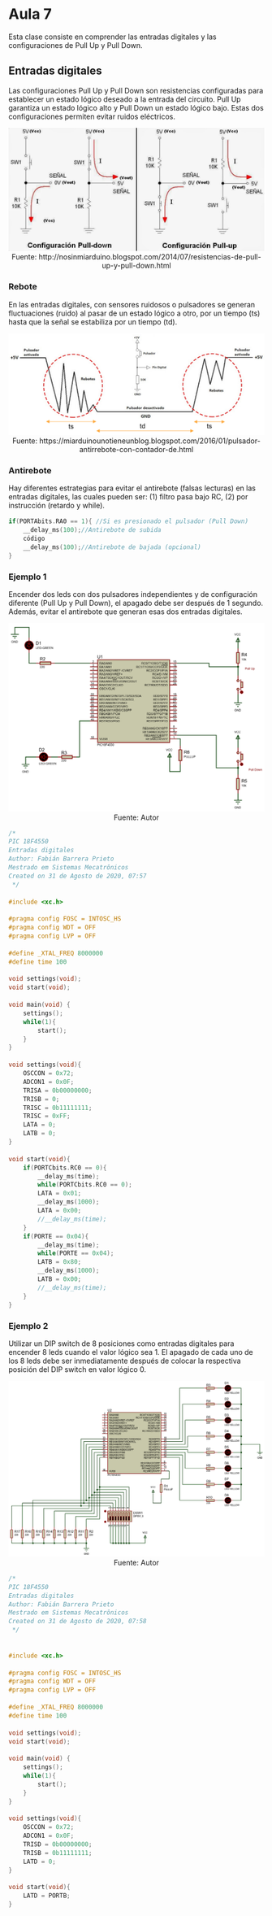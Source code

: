 <h1>Aula 7</h1>

Esta clase consiste en comprender las entradas digitales y las configuraciones de Pull Up y Pull Down. 

<h2>Entradas digitales</h2>

Las configuraciones Pull Up y Pull Down son resistencias configuradas para establecer un estado lógico deseado a la entrada del circuito. Pull Up garantiza un estado lógico alto y Pull Down un estado lógico bajo. Estas dos configuraciones permiten evitar ruidos eléctricos.

<div align="center">
<img src="image.png" alt="Pull Up y Pull Down"/>
<br>
<figcaption>Fuente: http://nosinmiarduino.blogspot.com/2014/07/resistencias-de-pull-up-y-pull-down.html</figcaption>
</div>

<h3>Rebote</h3>

En las entradas digitales, con sensores ruidosos o pulsadores se generan fluctuaciones (ruido) al pasar de un estado lógico a otro, por un tiempo (ts) hasta que la señal se estabiliza por un tiempo (td).

<div align="center">
<img src="image-1.png" alt="Rebote"/>
<br>
<figcaption>Fuente: https://miarduinounotieneunblog.blogspot.com/2016/01/pulsador-antirrebote-con-contador-de.html</figcaption>
</div>

<h3>Antirebote</h3>

Hay diferentes estrategias para evitar el antirebote (falsas lecturas) en las entradas digitales, las cuales pueden ser: (1) filtro pasa bajo RC, (2) por instrucción (retardo y while).

```c
if(PORTAbits.RA0 == 1){ //Si es presionado el pulsador (Pull Down)
    __delay_ms(100);//Antirebote de subida
    código 
    __delay_ms(100);//Antirebote de bajada (opcional)
}
```

<h3>Ejemplo 1</h3>

Encender dos leds con dos pulsadores independientes y de configuración diferente (Pull Up y Pull Down), el apagado debe ser después de 1 segundo. Además, evitar el antirebote que generan esas dos entradas digitales. 

<div align="center">
<img src="image-2.png" alt="Ejemplo 1"/>
<br>
<figcaption>Fuente: Autor</figcaption>
</div>

```c
/*
PIC 18F4550
Entradas digitales
Author: Fabián Barrera Prieto
Mestrado em Sistemas Mecatrônicos
Created on 31 de Agosto de 2020, 07:57
 */

#include <xc.h>

#pragma config FOSC = INTOSC_HS
#pragma config WDT = OFF
#pragma config LVP = OFF

#define _XTAL_FREQ 8000000
#define time 100

void settings(void);
void start(void);

void main(void) {
    settings();
    while(1){
        start();        
    }
}

void settings(void){
    OSCCON = 0x72;
    ADCON1 = 0x0F;
    TRISA = 0b00000000;
    TRISB = 0;
    TRISC = 0b11111111;
    TRISC = 0xFF;
    LATA = 0;
    LATB = 0;
}

void start(void){
    if(PORTCbits.RC0 == 0){
        __delay_ms(time);
        while(PORTCbits.RC0 == 0);
        LATA = 0x01;
        __delay_ms(1000);
        LATA = 0x00;
        //__delay_ms(time);
    }   
    if(PORTE == 0x04){
        __delay_ms(time);
        while(PORTE == 0x04);
        LATB = 0x80;
        __delay_ms(1000);
        LATB = 0x00;
        //__delay_ms(time);
    }   
}
```

<h3>Ejemplo 2</h3>

Utilizar un DIP switch de 8 posiciones como entradas digitales para encender 8 leds cuando el valor lógico sea 1. El apagado de cada uno de los 8 leds debe ser inmediatamente después de colocar la respectiva posición del DIP switch en valor lógico 0.

<div align="center">
<img src="image-3.png" alt="Ejemplo 2"/>
<br>
<figcaption>Fuente: Autor</figcaption>
</div>

```c
/*
PIC 18F4550
Entradas digitales
Author: Fabián Barrera Prieto
Mestrado em Sistemas Mecatrônicos
Created on 31 de Agosto de 2020, 07:58
 */


#include <xc.h>

#pragma config FOSC = INTOSC_HS
#pragma config WDT = OFF
#pragma config LVP = OFF

#define _XTAL_FREQ 8000000
#define time 100

void settings(void);
void start(void);

void main(void) {
    settings();
    while(1){
        start();        
    }
}

void settings(void){
    OSCCON = 0x72;
    ADCON1 = 0x0F;
    TRISD = 0b00000000;
    TRISB = 0b11111111;
    LATD = 0;
}

void start(void){
    LATD = PORTB;    
}
```
